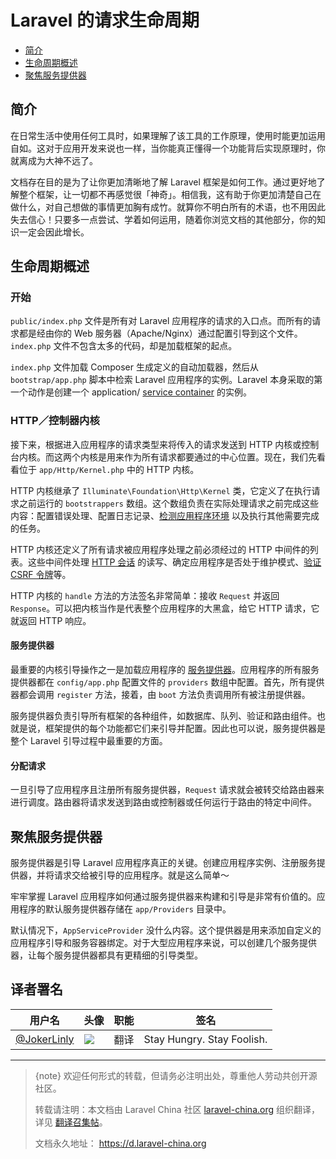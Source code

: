 # Laravel 的请求生命周期

- [简介](#introduction)
- [生命周期概述](#lifecycle-overview)
- [聚焦服务提供器](#focus-on-service-providers)

<a name="introduction"></a>
## 简介

在日常生活中使用任何工具时，如果理解了该工具的工作原理，使用时能更加运用自如。这对于应用开发来说也一样，当你能真正懂得一个功能背后实现原理时，你就离成为大神不远了。

文档存在目的是为了让你更加清晰地了解 Laravel 框架是如何工作。通过更好地了解整个框架，让一切都不再感觉很「神奇」。相信我，这有助于你更加清楚自己在做什么，对自己想做的事情更加胸有成竹。就算你不明白所有的术语，也不用因此失去信心！只要多一点尝试、学着如何运用，随着你浏览文档的其他部分，你的知识一定会因此增长。

<a name="lifecycle-overview"></a>
## 生命周期概述

### 开始

`public/index.php` 文件是所有对 Laravel 应用程序的请求的入口点。而所有的请求都是经由你的 Web 服务器（Apache/Nginx）通过配置引导到这个文件。`index.php` 文件不包含太多的代码，却是加载框架的起点。

`index.php` 文件加载 Composer 生成定义的自动加载器，然后从 `bootstrap/app.php` 脚本中检索 Laravel 应用程序的实例。Laravel 本身采取的第一个动作是创建一个 application/ [service container](/docs/{{version}}/container) 的实例。

### HTTP／控制器内核

接下来，根据进入应用程序的请求类型来将传入的请求发送到 HTTP 内核或控制台内核。而这两个内核是用来作为所有请求都要通过的中心位置。现在，我们先看看位于 `app/Http/Kernel.php` 中的 HTTP 内核。

HTTP 内核继承了 `Illuminate\Foundation\Http\Kernel` 类，它定义了在执行请求之前运行的 `bootstrappers` 数组。这个数组负责在实际处理请求之前完成这些内容：配置错误处理、配置日志记录、[检测应用程序环境](/docs/{{version}}/configuration#environment-configuration) 以及执行其他需要完成的任务。

HTTP 内核还定义了所有请求被应用程序处理之前必须经过的 HTTP 中间件的列表。这些中间件处理 [HTTP 会话](/docs/{{version}}/session) 的读写、确定应用程序是否处于维护模式、[验证 CSRF 令牌](/docs/{{version}}/csrf)等。

HTTP 内核的 `handle` 方法的方法签名非常简单：接收 `Request` 并返回 `Response`。可以把内核当作是代表整个应用程序的大黑盒，给它 HTTP 请求，它就返回 HTTP 响应。

#### 服务提供器

最重要的内核引导操作之一是加载应用程序的 [服务提供器](/docs/{{version}}/providers)。应用程序的所有服务提供器都在 `config/app.php` 配置文件的 `providers` 数组中配置。首先，所有提供器都会调用 `register` 方法，接着，由 `boot` 方法负责调用所有被注册提供器。

服务提供器负责引导所有框架的各种组件，如数据库、队列、验证和路由组件。也就是说，框架提供的每个功能都它们来引导并配置。因此也可以说，服务提供器是整个 Laravel 引导过程中最重要的方面。

#### 分配请求

一旦引导了应用程序且注册所有服务提供器，`Request` 请求就会被转交给路由器来进行调度。路由器将请求发送到路由或控制器或任何运行于路由的特定中间件。

<a name="focus-on-service-providers"></a>
## 聚焦服务提供器

服务提供器是引导 Laravel 应用程序真正的关键。创建应用程序实例、注册服务提供器，并将请求交给被引导的应用程序。就是这么简单～

牢牢掌握 Laravel 应用程序如何通过服务提供器来构建和引导是非常有价值的。应用程序的默认服务提供器存储在 `app/Providers` 目录中。

默认情况下，`AppServiceProvider` 没什么内容。这个提供器是用来添加自定义的应用程序引导和服务容器绑定。对于大型应用程序来说，可以创建几个服务提供器，让每个服务提供器都具有更精细的引导类型。

## 译者署名

| 用户名 | 头像 | 职能 | 签名 |
|---|---|---|---|
| [@JokerLinly](https://laravel-china.org/users/5350)  | <img class="avatar-66 rm-style" src="https://dn-phphub.qbox.me/uploads/avatars/5350_1481857380.jpg">  |  翻译  | Stay Hungry. Stay Foolish. |


---

> {note} 欢迎任何形式的转载，但请务必注明出处，尊重他人劳动共创开源社区。
>
> 转载请注明：本文档由 Laravel China 社区 [laravel-china.org](https://laravel-china.org) 组织翻译，详见 [翻译召集帖](https://laravel-china.org/topics/5756/laravel-55-document-translation-call-come-and-join-the-translation)。
>
> 文档永久地址： https://d.laravel-china.org
